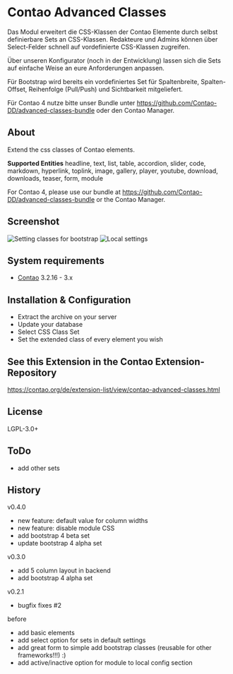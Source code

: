 Contao Advanced Classes
======================

Das Modul erweitert die CSS-Klassen der Contao Elemente durch selbst definierbare Sets an CSS-Klassen. Redakteure und Admins können über Select-Felder schnell auf vordefinierte CSS-Klassen zugreifen.

Über unseren Konfigurator (noch in der Entwicklung) lassen sich die Sets auf einfache Weise an eure Anforderungen anpassen.

Für Bootstrap wird bereits ein vordefiniertes Set für Spaltenbreite, Spalten-Offset, Reihenfolge (Pull/Push) und Sichtbarkeit mitgeliefert.

Für Contao 4 nutze bitte unser Bundle unter https://github.com/Contao-DD/advanced-classes-bundle oder den Contao Manager.

About
-----

Extend the css classes of Contao elements.

**Supported Entities**
headline, text, list, table, accordion, slider, code, markdown, hyperlink, toplink, image, gallery, player, youtube, download, downloads, teaser, form, module 

For Contao 4, please use our bundle at https://github.com/Contao-DD/advanced-classes-bundle or the Contao Manager.

Screenshot
-----------

![Setting classes for bootstrap](http://pdir.de/contao-dd/advanced-classes-screenshot1-contao3.png)
![Local settings](http://pdir.de/contao-dd/advanced-classes-screenshot2-contao3.png)


System requirements
-------------------

* [Contao](https://github.com/contao/core) 3.2.16 - 3.x

Installation & Configuration
----------------------------

* Extract the archive on your server
* Update your database
* Select CSS Class Set
* Set the extended class of every element you wish


See this Extension in the Contao Extension-Repository
---------------

https://contao.org/de/extension-list/view/contao-advanced-classes.html


License
---------------
LGPL-3.0+


ToDo
---------------
* add other sets


History
---------------
v0.4.0
* new feature: default value for column widths
* new feature: disable module CSS
* add bootstrap 4 beta set
* update bootstrap 4 alpha set

v0.3.0
* add 5 column layout in backend
* add bootstrap 4 alpha set

v0.2.1
* bugfix fixes #2

before
* add basic elements
* add select option for sets in default settings 
* add great form to simple add bootstrap classes (reusable for other frameworks!!!) :) 
* add active/inactive option for module to local config section
